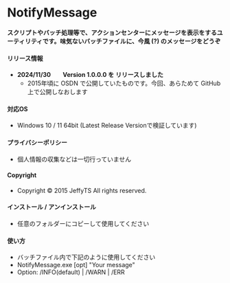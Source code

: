 
# NotifyMessage
**スクリプトやバッチ処理等で、アクションセンターにメッセージを表示をするユーティリティです。味気ないバッチファイルに、今風 (?) のメッセージをどうぞ**

#### リリース情報

* **2024/11/30　　Version 1.0.0.0 を リリースしました**
   * 2015年頃に OSDN で公開していたものです。今回、あらためて GitHub 上で公開しなおします

#### 対応OS
   * Windows 10 / 11 64bit  (Latest Release Versionで検証しています)
   
#### プライバシーポリシー
   * 個人情報の収集などは一切行っていません

#### Copyright
   * Copyright ©  2015 JeffyTS All rights reserved.

#### インストール / アンインストール
   * 任意のフォルダーにコピーして使用してください

#### 使い方
   * バッチファイル内で下記のように使用してください
   * NotifyMessage.exe [opt] "Your message"
   * Option:  /INFO(default) | /WARN | /ERR

